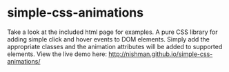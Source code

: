 # simple-css-animations
Take a look at the included html page for examples.
A pure CSS library for adding simple click and hover events to DOM elements.
Simply add the appropriate classes and the animation attributes will be added to supported elements.
View the live demo here: http://nishman.github.io/simple-css-animations/

